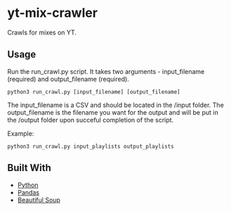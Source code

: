 # yt-mix-crawler
Crawls for mixes on YT.

## Usage
Run the run_crawl.py script. It takes two arguments - input_filename (required) and output_filename (required).
```
python3 run_crawl.py [input_filename] [output_filename]
```
The input_filename is a CSV and should be located in the /input folder. The output_filename is the filename you want for the output and will be put in the /output folder upon succeful completion of the script.

Example:
```
python3 run_crawl.py input_playlists output_playlists
```

## Built With
-   [Python](https://www.python.org/)
-   [Pandas](https://pandas.pydata.org/)
-   [Beautiful Soup](https://pypi.org/project/beautifulsoup4/)
